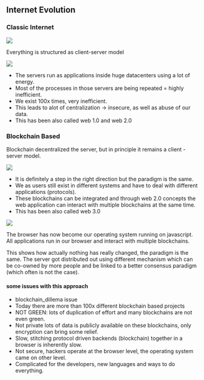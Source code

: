 ## Internet Evolution

### Classic Internet

![](img/bad_internet_growth2.png)

Everything is structured as client-server model

![](img/everything_client_server.png)

- The servers run as applications inside huge datacenters using a lot of energy.
- Most of the processes in those servers are being repeated = highly inefficient.
- We exist 100x times, very inefficient.
- This leads to alot of centralization -> insecure, as well as abuse of our data.
- This has been also called web 1.0 and web 2.0

### Blockchain Based 

Blockchain decentralized the server, but in principle it remains a client - server model.

![](img/blockchain_is_clientserver.png)

- It is definitely a step in the right direction but the paradigm is the same.
- We as users still exist in different systems and have to deal with different applications (protocols).
- These blockchains can be integrated and through web 2.0 concepts the web application can interact with multiple blockchains at the same time.
- This has been also called web 3.0

![](img/blockchain_based_distr_computer.png)

The browser has now become our operating system running on javascript. All applications run in our browser and interact with multiple blockchains.

This shows how actually nothing has really changed, the paradigm is the same. The server got distributed out using different mechanism which can be co-owned by more people and be linked to a better consensus paradigm (which often is not the case).


#### some issues with this approach

- blockchain_dillema issue
- Today there are more than 100x different blockchain based projects
- NOT GREEN: lots of duplication of effort and many blockchains are not even green.
- Not private lots of data is publicly available on these blockchains, only encryption can bring some relief.
- Slow, stitching protocol driven backends (blockchain) together in a browser is inherently slow.
- Not secure, hackers operate at the browser level, the operating system came on other level.
- Complicated for the developers, new languages and ways to do everything.

